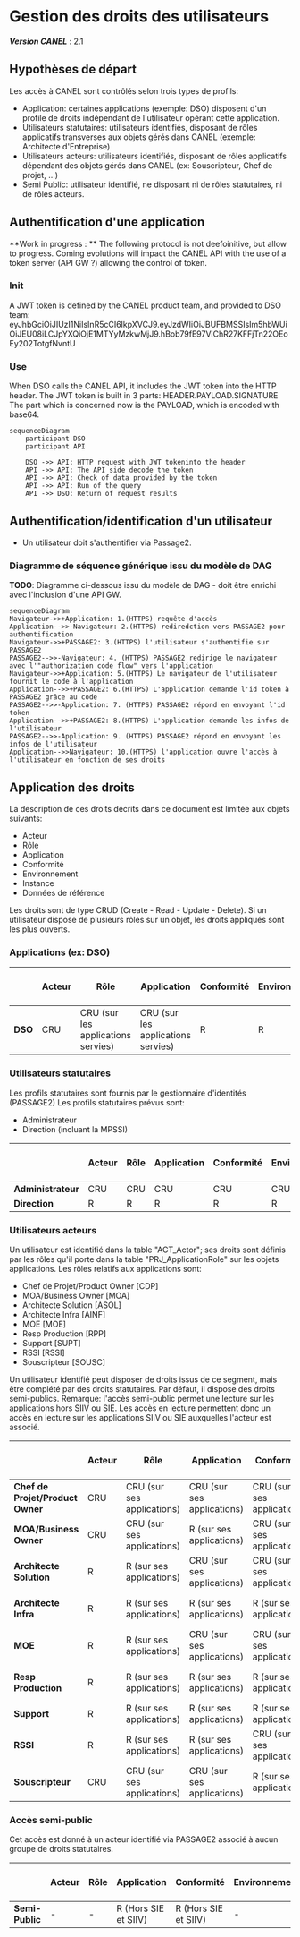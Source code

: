 # Gestion des droits des utilisateurs

**_Version CANEL_** : 2.1

## Hypothèses de départ

Les accès à CANEL sont contrôlés selon trois types de profils:
- Application: certaines applications (exemple: DSO) disposent d'un profile de droits indépendant de l'utilisateur opérant cette application.
- Utilisateurs statutaires: utilisateurs identifiés, disposant de rôles applicatifs transverses aux objets gérés dans CANEL (exemple: Architecte d'Entreprise)
- Utilisateurs acteurs: utilisateurs identifiés, disposant de rôles applicatifs dépendant des objets gérés dans CANEL (ex: Souscripteur, Chef de projet, ...)
- Semi Public: utilisateur identifié, ne disposant ni de rôles statutaires, ni de rôles acteurs.

## Authentification d'une application

**Work in progress : ** The following protocol is not deefoinitive, but allow to progress. Coming evolutions will impact the CANEL API with the use of a token server (API GW ?) allowing the control of token.

### Init
A JWT token is defined by the CANEL product team, and provided to DSO team: eyJhbGciOiJIUzI1NiIsInR5cCI6IkpXVCJ9.eyJzdWIiOiJBUFBMSSIsIm5hbWUiOiJEU08iLCJpYXQiOjE1MTYyMzkwMjJ9.hBob79fE97VlChR27KFFjTn22OEoEy202TotgfNvntU

### Use
When DSO calls the CANEL API, it includes the JWT token into the HTTP header.
The JWT token is built in 3 parts: HEADER.PAYLOAD.SIGNATURE
The part which is concerned now is the PAYLOAD, which is encoded with base64.

```mermaid
sequenceDiagram
	participant	DSO
	participant	API
	
	DSO ->> API: HTTP request with JWT tokeninto the header
	API ->> API: The API side decode the token
	API ->> API: Check of data provided by the token
	API ->> API: Run of the query
	API ->> DSO: Return of request results
```

## Authentification/identification d'un utilisateur

- Un utilisateur doit s'authentifier via Passage2.

### Diagramme de séquence générique issu du modèle de DAG

**TODO**: Diagramme ci-dessous issu du modèle de DAG - doit être enrichi avec l'inclusion d'une API GW.

```mermaid
sequenceDiagram
Navigateur->>+Application: 1.(HTTPS) requête d'accès
Application-->>-Navigateur: 2.(HTTPS) rediredction vers PASSAGE2 pour authentification
Navigateur->>+PASSAGE2: 3.(HTTPS) l'utilisateur s'authentifie sur PASSAGE2
PASSAGE2-->>-Navigateur: 4. (HTTPS) PASSAGE2 redirige le navigateur avec l'"authorization code flow" vers l'application
Navigateur->>+Application: 5.(HTTPS) Le navigateur de l'utilisateur fournit le code à l'application
Application-->>+PASSAGE2: 6.(HTTPS) L'application demande l'id token à PASSAGE2 grâce au code
PASSAGE2-->>-Application: 7. (HTTPS) PASSAGE2 répond en envoyant l'id token
Application-->>+PASSAGE2: 8.(HTTPS) L'application demande les infos de l'utilisateur
PASSAGE2-->>-Application: 9. (HTTPS) PASSAGE2 répond en envoyant les infos de l'utilisateur
Application-->>Navigateur: 10.(HTTPS) l'application ouvre l'accès à l'utilisateur en fonction de ses droits
```

## Application des droits

La description de ces droits décrits dans ce document est limitée aux objets suivants:
- Acteur
- Rôle
- Application
- Conformité
- Environnement
- Instance
- Données de référence

Les droits sont de type CRUD (Create - Read - Update - Delete).
Si un utilisateur dispose de plusieurs rôles sur un objet, les droits appliqués sont les plus ouverts.

### Applications (ex: DSO)

|         | Acteur |                Rôle                |            Application             | Conformité | Environnement |              Instance              | Données de référence |
|---------|--------|------------------------------------|------------------------------------|------------|---------------|------------------------------------|----------------------|
| **DSO** |  CRU   | CRU (sur les applications servies) | CRU (sur les applications servies) |      R     |       R       | CRU (sur les applications servies) |         CRUD         |

### Utilisateurs statutaires

Les profils statutaires sont fournis par le gestionnaire d'identités (PASSAGE2)
Les profils statutaires prévus sont:
- Administrateur
- Direction (incluant la MPSSI)

|                    | Acteur |  Rôle  | Application | Conformité | Environnement | Instance | Données de référence |
|--------------------|--------|--------|-------------|------------|---------------|----------|----------------------|
| **Administrateur** |  CRU   |   CRU  |     CRU     |     CRU    |      CRU      |    CRU   |         CRUD         |
|    **Direction**   |   R    |    R   |      R      |      R     |       R       |     R    |         CRU          |

### Utilisateurs acteurs

Un utilisateur est identifié dans la table "ACT_Actor"; ses droits sont définis par les rôles qu'il porte dans la table "PRJ_ApplicationRole" sur les objets applications.
Les rôles relatifs aux applications sont:
- Chef de Projet/Product Owner [CDP]
- MOA/Business Owner [MOA]
- Architecte Solution [ASOL]
- Architecte Infra [AINF]
- MOE [MOE]
- Resp Production [RPP]
- Support [SUPT]
- RSSI [RSSI]
- Souscripteur [SOUSC]

Un utilisateur identifié peut disposer de droits issus de ce segment, mais être complété par des droits statutaires. Par défaut, il dispose des droits semi-publics.
Remarque: l'accès semi-public permet une lecture sur les applications hors SIIV ou SIE. Les accès en lecture permettent donc un accès en lecture sur les applications SIIV ou SIE auxquelles l'acteur est associé.

|                                  | Acteur |           Rôle             |         Application        |         Conformité         | Environnement |          Instance          | Données de référence |
|----------------------------------|--------|----------------------------|----------------------------|----------------------------|---------------|----------------------------|----------------------|
| **Chef de Projet/Product Owner** |  CRU   | CRU (sur ses applications) | CRU (sur ses applications) | CRU (sur ses applications) |       R       | CRU (sur ses applications) |          R           |
|      **MOA/Business Owner**      |  CRU   | CRU (sur ses applications) |  R (sur ses applications)  | CRU (sur ses applications) |       R       |  R (sur ses applications)  |          R           |
|     **Architecte Solution**      |   R    |  R (sur ses applications)  | CRU (sur ses applications) | CRU (sur ses applications) |       R       | CRU (sur ses applications) |          R           |
|       **Architecte Infra**       |   R    |  R (sur ses applications)  |  R (sur ses applications)  |  R (sur ses applications)  |       R       | CRU (sur ses applications) |          R           |
|             **MOE**              |   R    |  R (sur ses applications)  | CRU (sur ses applications) | CRU (sur ses applications) |       R       | CRU (sur ses applications) |          R           |
|       **Resp Production**        |   R    |  R (sur ses applications)  |  R (sur ses applications)  |  R (sur ses applications)  |       R       | CRU (sur ses applications) |          R           |
|           **Support**            |   R    |  R (sur ses applications)  |  R (sur ses applications)  |  R (sur ses applications)  |       R       |  R (sur ses applications)  |          R           |
|            **RSSI**              |   R    |  R (sur ses applications)  |  R (sur ses applications)  | CRU (sur ses applications) |       R       |  R (sur ses applications)  |          R           |
|         **Souscripteur**         |  CRU   | CRU (sur ses applications) | CRU (sur ses applications) |  R (sur ses applications)  |       R       | CRU (sur ses applications) |          R           |

### Accès semi-public

Cet accès est donné à un acteur identifié via PASSAGE2 associé à aucun groupe de droits statutaires.

|                 | Acteur | Rôle |     Application     |     Conformité      | Environnement | Instance | Données de référence |
|-----------------|--------|------|---------------------|---------------------|---------------|----------|----------------------|
| **Semi-Public** |   -    |   -  | R (Hors SIE et SIIV) | R (Hors SIE et SIIV) |       -       |    -     |          R           |

